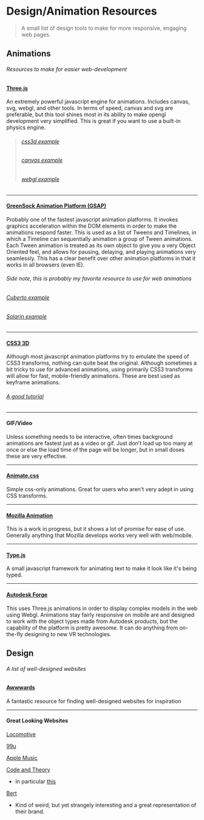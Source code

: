Design/Animation Resources
==========================
> A small list of design tools to make for more responsive, engaging web pages.

## Animations
###### Resources to make for easier web-development

#### [Three.js](http://threejs.org/)
An extremely powerful javascript engine for animations. Includes canvas, svg, webgl, and other tools.
In terms of speed, canvas and svg are preferable, but this tool shines most in its ability to make opengl development very simplified. This is great if you want to use a built-in physics engine.
> ###### [css3d example](http://threejs.org/examples/#css3d_periodictable)
> ###### [canvas example](http://threejs.org/examples/#canvas_lines_sphere)
> ###### [webgl example](http://threejs.org/examples/#webgl_gpgpu_birds)
____
#### [GreenSock Animation Platform (GSAP)](http://greensock.com/get-started-js#tweenmax)
Probably one of the fastest javascript animation platforms. It invokes graphics acceleration within
the DOM elements in order to make the animations respond faster. This is used as a list of Tweens
and Timelines, in which a Timeline can sequentially animation a group of Tween animations. Each
Tween animation is treated as its own object to give you a very Object Oriented feel, and allows
for pausing, delaying, and playing animations very seamlessly.
This has a clear benefit over other animation platforms in that it works in all browsers (even IE).
###### Side note, this is probably my favorite resource to use for web animations
###### [Cuberto example](http://cuberto.com/)
###### [Solarin example](https://www.sirinlabs.com/discover)
____
#### [CSS3 3D](http://www.w3schools.com/css/css3_3dtransforms.asp)
Although most javascript animation platforms try to emulate the speed of CSS3 transforms,
nothing can quite beat the original. Although sometimes a bit tricky to use for advanced
animations, using primarily CSS3 transforms will allow for fast, mobile-friendly animations.
These are best used as keyframe animations.
###### [A good tutorial](https://desandro.github.io/3dtransforms/)
___
#### GIF/Video
Unless something needs to be interactive, often times background animations are fastest just
as a video or gif. Just don't load up too many at once or else the load time of the page will
be longer, but in small doses these are very effective.
____
#### [Animate.css](https://daneden.github.io/animate.css/)
Simple css-only animations. Great for users who aren't very adept in using CSS transforms.
____
#### [Mozilla Animation](https://developer.mozilla.org/en-US/docs/Web/API/Animation#Event_handlers)
This is a work in progress, but it shows a lot of promise for ease of use.
Generally anything that Mozilla develops works very well with web/mobile.
____
#### [Type.js](http://typejs.org/)
A small javascript framework for animating text to make it look like it's being typed.
____
#### [Autodesk Forge](https://forge.autodesk.com/)
This uses Three.js animations in order to display complex models in the web using Webgl.
Animations stay fairly responsive on mobile are and designed to work with the object types
made from Autodesk products, but the capability of the platform is pretty awesome. It can
do anything from on-the-fly designing to new VR technologies.

## Design
###### A list of well-designed websites

#### [Awwwards](http://www.awwwards.com/)
A fantastic resource for finding well-designed websites for inspiration
____
#### Great Looking Websites
[Locomotive](https://locomotive.ca/)

[99u](http://99u.com/)

[Apple Music](http://www.apple.com/music/)

[Code and Theory](http://www.codeandtheory.com/)
* In particular [this](http://www.codeandtheory.com/why-we-make)

[Bert](https://bert.house/en/)
* Kind of weird, but yet strangely interesting and a great representation of their brand.
